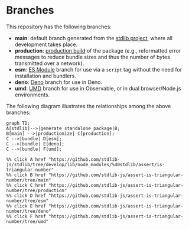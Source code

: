 <!--

@license Apache-2.0

Copyright (c) 2022 The Stdlib Authors.

Licensed under the Apache License, Version 2.0 (the "License");
you may not use this file except in compliance with the License.
You may obtain a copy of the License at

    http://www.apache.org/licenses/LICENSE-2.0

Unless required by applicable law or agreed to in writing, software
distributed under the License is distributed on an "AS IS" BASIS,
WITHOUT WARRANTIES OR CONDITIONS OF ANY KIND, either express or implied.
See the License for the specific language governing permissions and
limitations under the License.

-->

# Branches

This repository has the following branches:

-   **main**: default branch generated from the [stdlib project][stdlib-url], where all development takes place.
-   **production**: [production build][production-url] of the package (e.g., reformatted error messages to reduce bundle sizes and thus the number of bytes transmitted over a network).
-   **esm**: [ES Module][esm-url] branch for use via a `script` tag without the need for installation and bundlers.
-   **deno**: [Deno][deno-url] branch for use in Deno.
-   **umd**: [UMD][umd-url] branch for use in Observable, or in dual browser/Node.js environments.

The following diagram illustrates the relationships among the above branches:

```mermaid
graph TD;
A[stdlib]-->|generate standalone package|B;
B[main] -->|productionize| C[production];
C -->|bundle| D[esm];
C -->|bundle| E[deno];
C -->|bundle| F[umd];

%% click A href "https://github.com/stdlib-js/stdlib/tree/develop/lib/node_modules/%40stdlib/assert/is-triangular-number"
%% click B href "https://github.com/stdlib-js/assert-is-triangular-number/tree/main"
%% click C href "https://github.com/stdlib-js/assert-is-triangular-number/tree/production"
%% click D href "https://github.com/stdlib-js/assert-is-triangular-number/tree/esm"
%% click E href "https://github.com/stdlib-js/assert-is-triangular-number/tree/deno"
%% click F href "https://github.com/stdlib-js/assert-is-triangular-number/tree/umd"
```

[stdlib-url]: https://github.com/stdlib-js/stdlib/tree/develop/lib/node_modules/%40stdlib/assert/is-triangular-number
[production-url]: https://github.com/stdlib-js/assert-is-triangular-number/tree/production
[deno-url]: https://github.com/stdlib-js/assert-is-triangular-number/tree/deno
[umd-url]: https://github.com/stdlib-js/assert-is-triangular-number/tree/umd
[esm-url]: https://github.com/stdlib-js/assert-is-triangular-number/tree/esm